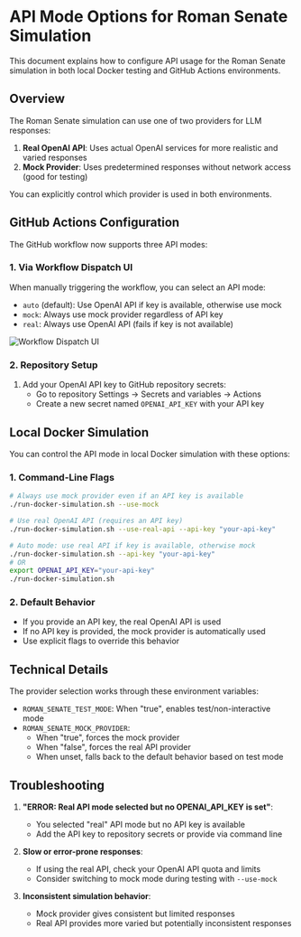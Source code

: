 # API Mode Options for Roman Senate Simulation

This document explains how to configure API usage for the Roman Senate simulation in both local Docker testing and GitHub Actions environments.

## Overview

The Roman Senate simulation can use one of two providers for LLM responses:

1. **Real OpenAI API**: Uses actual OpenAI services for more realistic and varied responses
2. **Mock Provider**: Uses predetermined responses without network access (good for testing)

You can explicitly control which provider is used in both environments.

## GitHub Actions Configuration

The GitHub workflow now supports three API modes:

### 1. Via Workflow Dispatch UI

When manually triggering the workflow, you can select an API mode:

- `auto` (default): Use OpenAI API if key is available, otherwise use mock
- `mock`: Always use mock provider regardless of API key
- `real`: Always use OpenAI API (fails if key is not available)

![Workflow Dispatch UI](docs/assets/workflow-dispatch-ui.png)

### 2. Repository Setup

1. Add your OpenAI API key to GitHub repository secrets:
   - Go to repository Settings → Secrets and variables → Actions
   - Create a new secret named `OPENAI_API_KEY` with your API key

## Local Docker Simulation

You can control the API mode in local Docker simulation with these options:

### 1. Command-Line Flags

```bash
# Always use mock provider even if an API key is available
./run-docker-simulation.sh --use-mock

# Use real OpenAI API (requires an API key)
./run-docker-simulation.sh --use-real-api --api-key "your-api-key"

# Auto mode: use real API if key is available, otherwise mock
./run-docker-simulation.sh --api-key "your-api-key"
# OR
export OPENAI_API_KEY="your-api-key"
./run-docker-simulation.sh
```

### 2. Default Behavior

- If you provide an API key, the real OpenAI API is used
- If no API key is provided, the mock provider is automatically used
- Use explicit flags to override this behavior

## Technical Details

The provider selection works through these environment variables:

- `ROMAN_SENATE_TEST_MODE`: When "true", enables test/non-interactive mode
- `ROMAN_SENATE_MOCK_PROVIDER`: 
  - When "true", forces the mock provider
  - When "false", forces the real API provider
  - When unset, falls back to the default behavior based on test mode

## Troubleshooting

1. **"ERROR: Real API mode selected but no OPENAI_API_KEY is set"**:
   - You selected "real" API mode but no API key is available
   - Add the API key to repository secrets or provide via command line

2. **Slow or error-prone responses**:
   - If using the real API, check your OpenAI API quota and limits
   - Consider switching to mock mode during testing with `--use-mock`

3. **Inconsistent simulation behavior**:
   - Mock provider gives consistent but limited responses
   - Real API provides more varied but potentially inconsistent responses